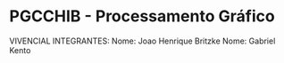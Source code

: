# PGCCHIB - Processamento Gráfico
VIVENCIAL
INTEGRANTES:
Nome: Joao Henrique Britzke
Nome: Gabriel Kento
